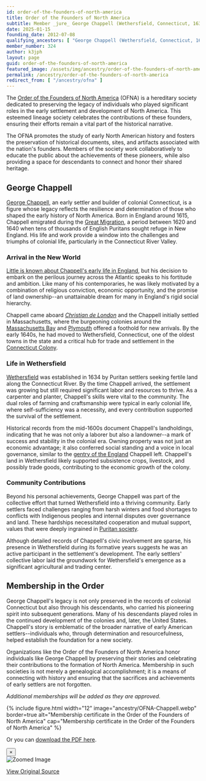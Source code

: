 ```yaml
---
id: order-of-the-founders-of-north-america
title: Order of the Founders of North America
subtitle: Member _jure_ George Chappell (Wethersfield, Connecticut, 1635); member no. 324
date: 2025-01-15
founding_date: 2012-07-08
qualifying_ancestors: [ "George Chappell (Wethersfield, Connecticut, 1635)" ]
member_number: 324
author: k3jph
layout: page
guid: order-of-the-founders-of-north-america
featured_image: /assets/img/ancestry/order-of-the-founders-of-north-america.webp
permalink: /ancestry/order-of-the-founders-of-north-america
redirect_from: [ "/ancestry/ofna" ]
---
```


The [Order of the Founders of North
America](https://www.foundersofna.org/) (OFNA) is a hereditary society
dedicated to preserving the legacy of individuals who played significant
roles in the early settlement and development of North America. This
esteemed lineage society celebrates the contributions of these founders,
ensuring their efforts remain a vital part of the historical narrative.

The OFNA promotes the study of early North American history and fosters
the preservation of historical documents, sites, and artifacts
associated with the nation's founders. Members of the society work
collaboratively to educate the public about the achievements of these
pioneers, while also providing a space for descendants to connect and
honor their shared heritage.

## George Chappell

[George Chappell](https://www.wikitree.com/wiki/Chappell-1058), an early settler
and builder of colonial Connecticut, is a figure whose legacy reflects the
resilience and determination of those who shaped the early history of North
America.  Born in England around 1615, Chappell emigrated during the [Great
Migration](https://www.americanancestors.org/new-englands-great-migration), a
period between 1620 and 1640 when tens of thousands of English Puritans sought
refuge in New England. His life and work provide a window into the challenges
and triumphs of colonial life, particularly in the Connecticut River Valley.

### Arrival in the New World

[Little is known about Chappell's early life in
England](https://www.americanancestors.org/databases/new-england-historical-and-genealogical-register/image?pageName=48&volumeId=11640&filterQuery=page:6),
but his decision to embark on the perilous journey across the Atlantic
speaks to his fortitude and ambition. Like many of his contemporaries,
he was likely motivated by a combination of religious conviction,
economic opportunity, and the promise of land ownership--an unattainable
dream for many in England's rigid social hierarchy.

Chappell came aboard [_Christian de
London_](https://chipstone.org/article.php/277/american-furniture-2005/fashioning-furniture-and-framing-community:-woodworkers-and-the-rise-of-a-connecticut-river-valley-town)
and the Chappell initially settled in Massachusetts, where the burgeoning
colonies around the [Massachusetts Bay](https://www.ushistory.org/us/3c.asp) and
[Plymouth](https://plimoth.org/) offered a foothold for new arrivals. By the
early 1640s, he had moved to Wethersfield, Connecticut, one of the oldest towns
in the state and a critical hub for trade and settlement in the [Connecticut
Colony](https://connecticuthistory.org/the-importance-of-being-puritan-church-and-state-in-colonial-connecticut/).

### Life in Wethersfield

[Wethersfield](https://www.wethersfieldhistory.org/articles/wethersfield-a-history/)
was established in 1634 by Puritan settlers seeking fertile land along
the Connecticut River. By the time Chappell arrived, the settlement was
growing but still required significant labor and resources to thrive. As
a carpenter and planter, Chappell's skills were vital to the community.
The dual roles of farming and craftsmanship were typical in early
colonial life, where self-sufficiency was a necessity, and every
contribution supported the survival of the settlement.

Historical records from the mid-1600s document Chappell's landholdings,
indicating that he was not only a laborer but also a landowner--a mark
of success and stability in the colonial era. Owning property was not
just an economic advantage; it also conferred social standing and a
voice in local governance, similar to the [gentry of the
England](https://academic.oup.com/book/5072/chapter/147623614) Chappell
left. Chappell's land in Wethersfield likely supported subsistence
crops, livestock, and possibly trade goods, contributing to the economic
growth of the colony.

### Community Contributions

Beyond his personal achievements, George Chappell was part of the
collective effort that turned Wethersfield into a thriving community.
Early settlers faced challenges ranging from harsh winters and food
shortages to conflicts with Indigenous peoples and internal disputes
over governance and land. These hardships necessitated cooperation and
mutual support, values that were deeply ingrained in [Puritan
society](https://nationalhumanitiescenter.org/tserve/eighteen/ekeyinfo/puritan.htm).

Although detailed records of Chappell's civic involvement are sparse,
his presence in Wethersfield during its formative years suggests he was
an active participant in the settlement's development. The early
settlers' collective labor laid the groundwork for Wethersfield's
emergence as a significant agricultural and trading center.

## Membership in the Order

George Chappell's legacy is not only preserved in the records of
colonial Connecticut but also through his descendants, who carried his
pioneering spirit into subsequent generations. Many of his descendants
played roles in the continued development of the colonies and, later,
the United States. Chappell's story is emblematic of the broader
narrative of early American settlers--individuals who, through
determination and resourcefulness, helped establish the foundation for a
new society.

Organizations like the Order of the Founders of North America honor
individuals like George Chappell by preserving their stories and
celebrating their contributions to the formation of North America.
Membership in such societies is not merely a genealogical
accomplishment; it is a means of connecting with history and ensuring
that the sacrifices and achievements of early settlers are not
forgotten.

*Additional memberships will be added as they are approved.*

{% include figure.html width="12"
   image="ancestry/OFNA-Chappell.webp" border=true
   alt="Membership certificate in the Order of the Founders of North America"
   cap="Membership certificate in the Order of the Founders of North America" %}

Or you can [download the PDF here](/assets/docs/ancestry/OFNA-Chappell.pdf).

<!-- Modal -->
<div class="modal fade" id="imageModal" tabindex="-1" role="dialog" aria-labelledby="imageModalLabel" aria-hidden="true">
    <div class="modal-dialog modal-lg" role="document">
        <div class="modal-content">
            <div class="modal-header">
                <button type="button" class="close" data-dismiss="modal" aria-label="Close">
                    <span aria-hidden="true">&times;</span>
                </button>
            </div>
            <div class="modal-body text-center">
                <img id="modalImage" src="" class="img-responsive" alt="Zoomed Image">
                <p id="modalCaption" class="mt-3"></p>
                <a id="modalLink" href="#" target="_blank" class="btn btn-primary mt-2">View Original Source</a>
            </div>
        </div>
    </div>
</div>

<script>
    document.addEventListener('DOMContentLoaded', function () {
        // Attach click event listeners to all images with data-toggle="modal"
        document.querySelectorAll('[data-toggle="modal"]').forEach(function (img) {
            img.addEventListener('click', function () {
                var fullImage = img.getAttribute('data-full'); // Get the full image URL
                var modalImage = document.getElementById('modalImage'); // Modal image element
                var modalCaption = document.getElementById('modalCaption'); // Modal caption element
                var modalLink = document.getElementById('modalLink'); // Modal link element

                modalImage.setAttribute('src', fullImage); // Set the src of the modal image
                modalImage.setAttribute('alt', img.getAttribute('alt')); // Set alt text
                modalCaption.textContent = img.getAttribute('alt'); // Use alt text as caption
                modalLink.setAttribute('href', fullImage); // Placeholder for the original source
            });
        });
    });
</script>
